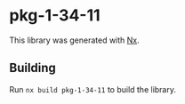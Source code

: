 # pkg-1-34-11

This library was generated with [Nx](https://nx.dev).

## Building

Run `nx build pkg-1-34-11` to build the library.
